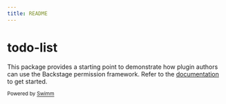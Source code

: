 ```yaml
---
title: README
---
```

# todo-list

This package provides a starting point to demonstrate how plugin authors can use the Backstage permission framework. Refer to the [documentation](https://backstage.io/docs/permissions/plugin-authors/01-setup) to get started.

<SwmMeta version="3.0.0"><sup>Powered by [Swimm](https://app.swimm.io/)</sup></SwmMeta>
